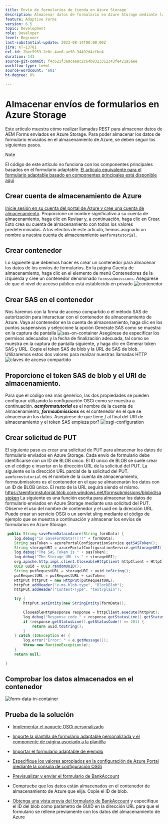 ```yaml
---
title: Envío de formularios de tienda en Azure Storage
description: Almacenar datos de formulario en Azure Storage mediante la API de REST
feature: Adaptive Forms
version: 6.5
topic: Development
role: Developer
level: Beginner
last-substantial-update: 2023-08-14T00:00:00Z
jira: KT-13781
exl-id: 2bec5953-2e0c-4ae6-ae98-34492d4cfbe4
duration: 143
source-git-commit: f4c621f3a9caa8c2c64b8323312343fe421a5aee
workflow-type: tm+mt
source-wordcount: '601'
ht-degree: 0%

---
```


# Almacenar envíos de formularios en Azure Storage

Este artículo muestra cómo realizar llamadas REST para almacenar datos de AEM Forms enviados en Azure Storage.
Para poder almacenar los datos de formulario enviados en el almacenamiento de Azure, se deben seguir los siguientes pasos.

>[!NOTE]
>El código de este artículo no funciona con los componentes principales basados en el formulario adaptable. [El artículo equivalente para el formulario adaptable basado en componentes principales está disponible aquí](https://experienceleague.adobe.com/docs/experience-manager-learn/forms/prefill-form-with-data-attachments/introduction.html?lang=en)


## Crear cuenta de almacenamiento de Azure

[Inicie sesión en su cuenta del portal de Azure y cree una cuenta de almacenamiento](https://learn.microsoft.com/en-us/azure/storage/common/storage-account-create?tabs=azure-portal#create-a-storage-account-1). Proporcione un nombre significativo a su cuenta de almacenamiento, haga clic en Revisar y, a continuación, haga clic en Crear. Esto crea su cuenta de almacenamiento con todos los valores predeterminados. A los efectos de este artículo, hemos asignado un nombre a nuestra cuenta de almacenamiento `aemformstutorial`.


## Crear contenedor

Lo siguiente que debemos hacer es crear un contenedor para almacenar los datos de los envíos de formularios.
En la página Cuenta de almacenamiento, haga clic en el elemento de menú Contenedores de la izquierda y cree un contenedor denominado `formssubmissions`. Asegúrese de que el nivel de acceso público está establecido en privado
![contenedor](./assets/new-container.png)

## Crear SAS en el contenedor

Nos haremos con la firma de acceso compartido o el método SAS de autorización para interactuar con el contenedor de almacenamiento de Azure.
Vaya al contenedor en la cuenta de almacenamiento, haga clic en los puntos suspensivos y seleccione la opción Generate SAS como se muestra en la captura de pantalla
![sas-on-container](./assets/sas-on-container.png)
Asegúrese de especificar los permisos adecuados y la fecha de finalización adecuada, tal como se muestra en la captura de pantalla siguiente, y haga clic en Generar token SAS y URL. Copie el token SAS de blob y la URL de SAS de blob. Utilizaremos estos dos valores para realizar nuestras llamadas HTTP
![claves de acceso compartido](./assets/shared-access-signature.png)


## Proporcione el token SAS de blob y el URI de almacenamiento.

Para que el código sea más genérico, las dos propiedades se pueden configurar utilizando la configuración OSGi como se muestra a continuación. _**aemformstutorial**_ es el nombre de la cuenta de almacenamiento, _**formsubmissions**_ es el contenedor en el que se almacenarán los datos.
Asegúrese de que tiene / al final del URI de almacenamiento y el token SAS empieza por?
![osgi-configuration](./assets/azure-portal-osgi-configuration.png)


## Crear solicitud de PUT

El siguiente paso es crear una solicitud de PUT para almacenar los datos de formulario enviados en Azure Storage. Cada envío de formulario debe identificarse con un ID de BLOB único. El ID único de BLOB se suele crear en el código e insertar en la dirección URL de la solicitud del PUT.
La siguiente es la dirección URL parcial de la solicitud del PUT. `aemformstutorial` es el nombre de la cuenta de almacenamiento, formsubmissions es el contenedor en el que se almacenarán los datos con un ID de BLOB único. El resto de la URL seguirá siendo el mismo.
https://aemformstutorial.blob.core.windows.net/formsubmissions/blobid/sastoken
La siguiente es una función escrita para almacenar los datos de formulario enviados en Azure Storage mediante una solicitud del PUT. Observe el uso del nombre de contenedor y el uuid en la dirección URL. Puede crear un servicio OSGi o un servlet sling mediante el código de ejemplo que se muestra a continuación y almacenar los envíos de formularios en Azure Storage.

```java
 public String saveFormDatainAzure(String formData) {
    log.debug("in SaveFormData!!!!!" + formData);
    String sasToken = azurePortalConfigurationService.getSASToken();
    String storageURI = azurePortalConfigurationService.getStorageURI();
    log.debug("The SAS Token is " + sasToken);
    log.debug("The Storage URL is " + storageURI);
    org.apache.http.impl.client.CloseableHttpClient httpClient = HttpClientBuilder.create().build();
    UUID uuid = UUID.randomUUID();
    String putRequestURL = storageURI + uuid.toString();
    putRequestURL = putRequestURL + sasToken;
    HttpPut httpPut = new HttpPut(putRequestURL);
    httpPut.addHeader("x-ms-blob-type", "BlockBlob");
    httpPut.addHeader("Content-Type", "text/plain");

    try {
        httpPut.setEntity(new StringEntity(formData));

        CloseableHttpResponse response = httpClient.execute(httpPut);
        log.debug("Response code " + response.getStatusLine().getStatusCode());
        if (response.getStatusLine().getStatusCode() == 201) {
            return uuid.toString();
        }
    } catch (IOException e) {
        log.error("Error: " + e.getMessage());
        throw new RuntimeException(e);
    }
    return null;

}
```

## Comprobar los datos almacenados en el contenedor

![form-data-in-container](./assets/form-data-in-container.png)

## Prueba de la solución

* [Implementar el paquete OSGi personalizado](./assets/SaveAndFetchFromAzure.core-1.0.0-SNAPSHOT.jar)

* [Importe la plantilla de formulario adaptable personalizada y el componente de página asociado a la plantilla](./assets/store-and-fetch-from-azure.zip)

* [Importar el formulario adaptable de ejemplo](./assets/bank-account-sample-form.zip)

* [Especifique los valores apropiados en la configuración de Azure Portal mediante la consola de configuración OSGi](https://experienceleague.adobe.com/docs/experience-manager-learn/forms/some-useful-integrations/store-form-data-in-azure-storage.html?lang=en#provide-the-blob-sas-token-and-storage-uri)

* [Previsualizar y enviar el formulario de BankAccount](http://localhost:4502/content/dam/formsanddocuments/azureportalstorage/bankaccount/jcr:content?wcmmode=disabled)

* Compruebe que los datos están almacenados en el contenedor de almacenamiento de Azure que elija. Copie el ID de blob.
* [Obtenga una vista previa del formulario de BankAccount](http://localhost:4502/content/dam/formsanddocuments/azureportalstorage/bankaccount/jcr:content?wcmmode=disabled&amp;guid=dba8ac0b-8be6-41f2-9929-54f627a649f6) y especifique el ID del blob como parámetro de GUID en la dirección URL para que el formulario se rellene previamente con los datos del almacenamiento de Azure

